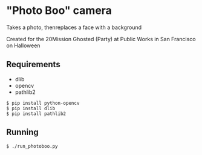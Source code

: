 # "Photo Boo" camera
Takes a photo, thenreplaces a face with a background

Created for the 20Mission Ghosted (Party) at Public Works in San Francisco on Halloween

## Requirements
- dlib
- opencv
- pathlib2


```
$ pip install python-opencv
$ pip install dlib
$ pip install pathlib2
```

## Running

```
$ ./run_photoboo.py
```